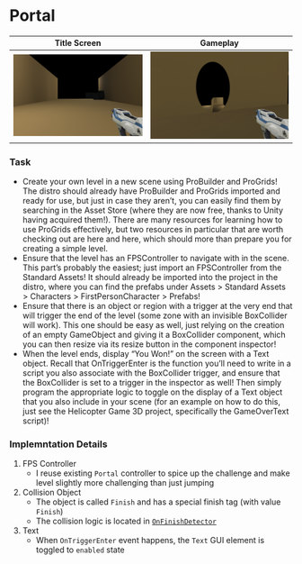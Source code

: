 # Portal

| Title Screen | Gameplay |
| ----- | ----- |
| ![Title Screen](../images/portal_start.png) | ![Gameplay](../images/portal_portal.png) |

### Task

- Create your own level in a new scene using ProBuilder and ProGrids! The distro should already have ProBuilder and ProGrids imported and ready for use, but just in case they aren’t, you can easily find them by searching in the Asset Store (where they are now free, thanks to Unity having acquired them!). There are many resources for learning how to use ProGrids effectively, but two resources in particular that are worth checking out are here and here, which should more than prepare you for creating a simple level.
- Ensure that the level has an FPSController to navigate with in the scene. This part’s probably the easiest; just import an FPSController from the Standard Assets! It should already be imported into the project in the distro, where you can find the prefabs under Assets > Standard Assets > Characters > FirstPersonCharacter > Prefabs!
- Ensure that there is an object or region with a trigger at the very end that will trigger the end of the level (some zone with an invisible BoxCollider will work). This one should be easy as well, just relying on the creation of an empty GameObject and giving it a BoxCollider component, which you can then resize via its resize button in the component inspector!
- When the level ends, display “You Won!” on the screen with a Text object. Recall that OnTriggerEnter is the function you’ll need to write in a script you also associate with the BoxCollider trigger, and ensure that the BoxCollider is set to a trigger in the inspector as well! Then simply program the appropriate logic to toggle on the display of a Text object that you also include in your scene (for an example on how to do this, just see the Helicopter Game 3D project, specifically the GameOverText script)!

### Implemntation Details

1. FPS Controller
    - I reuse existing `Portal` controller to spice up the challenge and make level slightly more challenging than just jumping
2. Collision Object
    - The object is called `Finish` and has a special finish tag (with value `Finish`)
    - The collision logic is located in [`OnFinishDetector`](./Assets/Scripts/OnFinishDetector.cs#L13)
3. Text
    - When `OnTriggerEnter` event happens, the `Text` GUI element is toggled to `enabled` state
